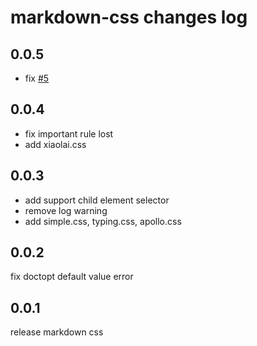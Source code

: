 markdown-css changes log
=====================

## 0.0.5

- fix [#5](https://github.com/wecatch/markdown-css/issues/5)

## 0.0.4

- fix important rule lost
- add xiaolai.css

## 0.0.3

- add support child element selector
- remove log warning
- add simple.css, typing.css,  apollo.css

## 0.0.2 

fix doctopt default value error

## 0.0.1

release markdown css
